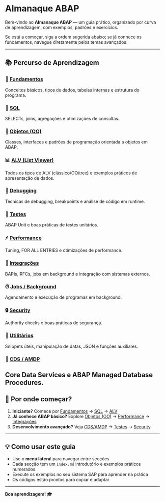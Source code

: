# Almanaque ABAP

Bem-vindo ao **Almanaque ABAP** — um guia prático, organizado por curva de aprendizagem, com exemplos, padrões e exercícios.

Se está a começar, siga a ordem sugerida abaixo; se já conhece os fundamentos, navegue diretamente pelos temas avançados.

---

## 📚 Percurso de Aprendizagem

### 🧩 [Fundamentos](fundamentos/index.md)
Conceitos básicos, tipos de dados, tabelas internas e estrutura do programa.
### 💾 [SQL](sql/index.md)
SELECTs, joins, agregações e otimizações de consultas.
### 🧱 [Objetos (OO)](objetos/index.md)
Classes, interfaces e padrões de programação orientada a objetos em ABAP.
### 📊 [ALV (List Viewer)](alvs/index.md)
Todos os tipos de ALV (clássico/OO/tree) e exemplos práticos de apresentação de dados.
### 🐞 [Debugging](debug/index.md)
Técnicas de debugging, breakpoints e análise de código em runtime.
### 🧪 [Testes](testes/index.md)
ABAP Unit e boas práticas de testes unitários.
### ⚡ [Performance](performance/index.md)
Tuning, FOR ALL ENTRIES e otimizações de performance.
### 🔗 [Integrações](integracoes/index.md)
BAPIs, RFCs, jobs em background e integração com sistemas externos.
### ⏰ [Jobs / Background](jobs/index.md)
Agendamento e execução de programas em background.
### 🔒 [Security](security/index.md)
Authority checks e boas práticas de segurança.
### 🧰 [Utilitários](utilitarios/index.md)
Snippets úteis, manipulação de datas, JSON e funções auxiliares.
### 🔷 [CDS / AMDP](cds_amdp/index.md)
Core Data Services e ABAP Managed Database Procedures.
---
## 🚀 Por onde começar?

1. **Iniciante?** Comece por [Fundamentos](fundamentos/index.md) → [SQL](sql/index.md) → [ALV](alvs/index.md)
2. **Já conhece ABAP básico?** Explore [Objetos (OO)](objetos/index.md) → [Performance](performance/index.md) → [Integrações](integracoes/index.md)
3. **Desenvolvimento avançado?** Veja [CDS/AMDP](cds_amdp/index.md) → [Testes](testes/index.md) → [Security](security/index.md)
---
## 💡 Como usar este guia

- Use o **menu lateral** para navegar entre secções
- Cada secção tem um `index.md` introdutório e exemplos práticos numerados
- Execute os exemplos no seu sistema SAP para aprender na prática
- Os códigos estão prontos para copiar e adaptar

---

**Boa aprendizagem!** 🎓